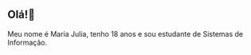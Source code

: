 <h2 align="left">Olá!👋 </h2>

<p align="left">Meu nome é Maria Julia, tenho 18 anos e sou estudante de Sistemas de Informação.</p>

###
